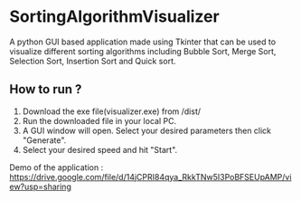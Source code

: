 # SortingAlgorithmVisualizer
A python GUI based application made using Tkinter that can be used to visualize different sorting algorithms including Bubble Sort, Merge Sort, Selection Sort, Insertion Sort and Quick sort.  

## How to run ?
1. Download the exe file(visualizer.exe) from /dist/
2. Run the downloaded file in your local PC.
3. A GUI window will open. Select your desired parameters then click "Generate".
4. Select your desired speed and hit "Start".

Demo of the application : https://drive.google.com/file/d/14jCPRI84qya_RkkTNw5I3PoBFSEUpAMP/view?usp=sharing
